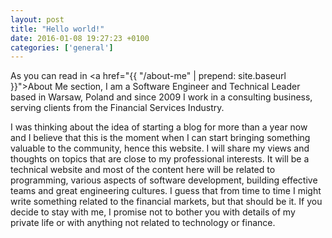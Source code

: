 ```yaml
---
layout: post
title: "Hello world!"
date: 2016-01-08 19:27:23 +0100
categories: ['general']
---
```

As you can read in <a href="{{ "/about-me" | prepend: site.baseurl }}">About Me</a> section, I am a Software Engineer and Technical Leader based in Warsaw, Poland and since 2009 I work in a consulting business, serving clients from the Financial Services Industry. 

I was thinking about the idea of starting a blog for more than a year now and I believe that this is the moment when I can start bringing something valuable to the community, hence this website. I will share my views and thoughts on topics that are close to my professional interests. It will be a technical website and most of the content here will be related to programming, various aspects of software development, building effective teams and great engineering cultures. I guess that from time to time I might write something related to the financial markets, but that should be it. If you decide to stay with me, I promise not to bother you with details of my private life or with anything not related to technology or finance.